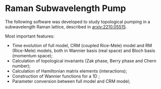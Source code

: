 # Raman Subwavelength Pump

The following software was developed to study topological pumping in a subwavelength Raman lattice, described in [arxiv:2210.05515](https://arxiv.org/abs/2210.05515).

Most important features:
* Time evolution of full model, CRM (coupled Rice-Mele) model and RM (Rice-Mele) models, both in Wannier basis (real space) and Bloch basis (momentum space);
* Calculation of topological invariants (Zak phase, Berry phase and Chern number);
* Calculation of Hamiltonian matrix elements (interactions);
* Construction of Wannier functions for a 1D ;
* Parameter conversion between full model and CRM model;

